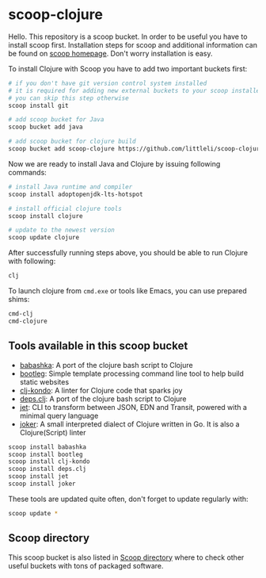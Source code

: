 ﻿# scoop-clojure

Hello. This repository is a scoop bucket. In order to be useful you have to install scoop first. Installation steps for scoop and additional information can be found on [scoop homepage](http://scoop.sh). Don't worry installation is easy.

To install Clojure with Scoop you have to add two important buckets first:

```sh
# if you don't have git version control system installed
# it is required for adding new external buckets to your scoop installer
# you can skip this step otherwise
scoop install git

# add scoop bucket for Java 
scoop bucket add java

# add scoop bucket for clojure build
scoop bucket add scoop-clojure https://github.com/littleli/scoop-clojure
```

Now we are ready to install Java and Clojure by issuing following commands:

```sh
# install Java runtime and compiler
scoop install adoptopenjdk-lts-hotspot

# install official clojure tools
scoop install clojure

# update to the newest version
scoop update clojure
```

After successfully running steps above, you should be able to run Clojure with following:

```sh
clj
```

To launch clojure from `cmd.exe` or tools like Emacs, you can use prepared shims:

```sh
cmd-clj
cmd-clojure
```

## Tools available in this scoop bucket

* [babashka](https://github.com/borkdude/babashka): A port of the clojure bash script to Clojure
* [bootleg](https://github.com/retrogradeorbit/bootleg): Simple template processing command line tool to help build static websites
* [clj-kondo](https://github.com/borkdude/clj-kondo): A linter for Clojure code that sparks joy
* [deps.clj](https://github.com/borkdude/deps.clj): A port of the clojure bash script to Clojure
* [jet](https://github.com/borkdude/jet): CLI to transform between JSON, EDN and Transit, powered with a minimal query language
* [joker](https://joker-lang.org): A small interpreted dialect of Clojure written in Go. It is also a Clojure(Script) linter

```sh
scoop install babashka
scoop install bootleg
scoop install clj-kondo
scoop install deps.clj
scoop install jet
scoop install joker
```

These tools are updated quite often, don't forget to update regularly with:
```sh
scoop update *
```

## Scoop directory

This scoop bucket is also listed in [Scoop directory](https://github.com/rasa/scoop-directory/blob/master/by-bucket.md#littleliscoop-clojure-) where to check other useful buckets with tons of packaged software.
